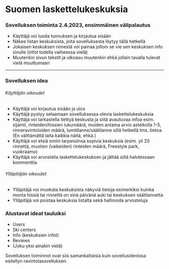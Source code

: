 # Suomen laskettelukeskuksia 

### Sovelluksen toiminta 2.4.2023, ensimmäinen välipalautus
  - Käyttäjä voi luoda tunnuksen ja  kirjautua sisään
  - Näkee listan keskuksista, joita sovelluksesta löytyy tällä hetkellä
  - Jokaisen keskuksen nimestä voi painaa jolloin se vie sen keskuksen info sivulle (infot todella vaiheessa vielä)
  - Muutenkin sivun tekstit ja ulkoasu muutenkin ehkä jollain tavalla tulevat vielä muuttumaan
  
---

### Sovelluksen idea

###### Käyttäjän oikeudet
  - Käyttäjä voi kirjautua sisään ja ulos
  - Käyttäjä pystyy selaamaan sovelluksessa olevia laskettelukeskuksia 
  - Käyttäjä voi tarkastella tiettyä keskusta ja siitä avautuvaa infoa esim. sijainti, rinteiden/hissien lukumäärä, muiden antama arvio asteikolla 1-5, rinneravintoloiden määrä, lumitilanne/säätilanne sillä hetkellä tms. tietoa. (En välttämättä laita kaikkia näitä, ehkä.)
  - Käyttäjä voi etsiä omiin tarpeisiinsa sopivia keskuksia (esim. yli 20 rinnettä, mustien (vaikeiden) rinteiden määrä, Freestyle park, vuokraamo)
  - Käyttäjä voi arvostella laskettelukeskuksen ja jättää siitä halutessaan kommenttia
  
###### Ylläpitäjän oikeudet
  - Ylläpitäjä voi muokata keskuksista näkyviä tietoja esimerkiksi kuinka monta hissiä tai rinnettä on sinä päivänä auki tai keskuksen säätilannetta
  - Ylläpitäjä voi poistaa keskuksia listalta sekä hallinoida arvosteluja
 
### Alustavat ideat tauluiksi
  - Users
  - Ski centers
  - Info (keskuksien infot)
  - Reviews
  - (Joku yksi ainakin vielä)





Sovelluksen toiminnot ovat siis samankaltaisia kuin sovellusideoissa esitellyn ravintolasovelluksen.
